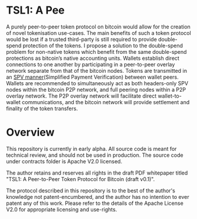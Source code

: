
# TSL1: A Pee

A purely peer-to-peer token protocol on bitcoin would allow for the creation of novel tokenisation use-cases. The main benefits of such a token protocol would be lost if a trusted third-party is still required to provide double-spend protection of the tokens. I propose a solution to the double-spend problem for non-native tokens which benefit from the same double-spend protections as bitcoin’s native accounting units. Wallets establish direct connections to one another by participating in a peer-to-peer overlay network separate from that of the bitcoin nodes. Tokens are transmitted in an [SPV manner](cite)(Simplified Payment Verification) between wallet peers. Wallets are recommended to simultaneously act as both headers-only SPV nodes within the bitcoin P2P network, and full peering nodes within a P2P overlay network. The P2P overlay network will facilitate direct wallet-to-wallet communications, and the bitcoin network will provide settlement and finality of the token transfers.

# Overview

This repository is currently in early alpha. All source code is meant for technical review, and should not be used in production. 
The source code under contracts folder is Apache V2.0 licensed. 

The author retains and reserves all rights in the draft PDF whitepaper titled "TSL1: A Peer-to-Peer Token Protocol for Bitcoin (draft v0.1)".

The protocol described in this repository is to the best of the author's knowledge not patent-encumbered, and the author has no intention to ever patent any of this work. Please refer to the details of the Apache License V2.0 for appropriate licensing and use-rights.  
